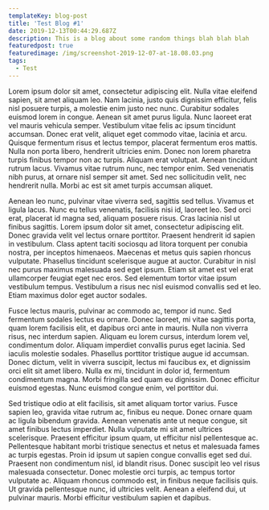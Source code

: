 ```yaml
---
templateKey: blog-post
title: 'Test Blog #1'
date: 2019-12-13T00:44:29.687Z
description: This is a blog about some random things blah blah blah
featuredpost: true
featuredimage: /img/screenshot-2019-12-07-at-18.08.03.png
tags:
  - Test
---
```

Lorem ipsum dolor sit amet, consectetur adipiscing elit. Nulla vitae eleifend sapien, sit amet aliquam leo. Nam lacinia, justo quis dignissim efficitur, felis nisl posuere turpis, a molestie enim justo nec nunc. Curabitur sodales euismod lorem in congue. Aenean sit amet purus ligula. Nunc laoreet erat vel mauris vehicula semper. Vestibulum vitae felis ac ipsum tincidunt accumsan. Donec erat velit, aliquet eget commodo vitae, lacinia et arcu. Quisque fermentum risus et lectus tempor, placerat fermentum eros mattis. Nulla non porta libero, hendrerit ultricies enim. Donec non lorem pharetra turpis finibus tempor non ac turpis. Aliquam erat volutpat. Aenean tincidunt rutrum lacus. Vivamus vitae rutrum nunc, nec tempor enim. Sed venenatis nibh purus, at ornare nisl semper sit amet. Sed nec sollicitudin velit, nec hendrerit nulla. Morbi ac est sit amet turpis accumsan aliquet.



Aenean leo nunc, pulvinar vitae viverra sed, sagittis sed tellus. Vivamus et ligula lacus. Nunc eu tellus venenatis, facilisis nisi id, laoreet leo. Sed orci erat, placerat id magna sed, aliquam posuere risus. Cras lacinia nisl ut finibus sagittis. Lorem ipsum dolor sit amet, consectetur adipiscing elit. Donec gravida velit vel lectus ornare porttitor. Praesent hendrerit id sapien in vestibulum. Class aptent taciti sociosqu ad litora torquent per conubia nostra, per inceptos himenaeos. Maecenas et metus quis sapien rhoncus vulputate. Phasellus tincidunt scelerisque augue at auctor. Curabitur in nisl nec purus maximus malesuada sed eget ipsum. Etiam sit amet est vel erat ullamcorper feugiat eget nec eros. Sed elementum tortor vitae ipsum vestibulum tempus. Vestibulum a risus nec nisl euismod convallis sed et leo. Etiam maximus dolor eget auctor sodales.



Fusce lectus mauris, pulvinar ac commodo ac, tempor id nunc. Sed fermentum sodales lectus eu ornare. Donec laoreet, mi vitae sagittis porta, quam lorem facilisis elit, et dapibus orci ante in mauris. Nulla non viverra risus, nec interdum sapien. Aliquam eu lorem cursus, interdum lorem vel, condimentum dolor. Aliquam imperdiet convallis purus eget lacinia. Sed iaculis molestie sodales. Phasellus porttitor tristique augue id accumsan. Donec dictum, velit in viverra suscipit, lectus mi faucibus ex, et dignissim orci elit sit amet libero. Nulla ex mi, tincidunt in dolor id, fermentum condimentum magna. Morbi fringilla sed quam eu dignissim. Donec efficitur euismod egestas. Nunc euismod congue enim, vel porttitor dui.



Sed tristique odio at elit facilisis, sit amet aliquam tortor varius. Fusce sapien leo, gravida vitae rutrum ac, finibus eu neque. Donec ornare quam ac ligula bibendum gravida. Aenean venenatis ante ut neque congue, sit amet finibus lectus imperdiet. Nulla vulputate mi sit amet ultrices scelerisque. Praesent efficitur ipsum quam, ut efficitur nisl pellentesque ac. Pellentesque habitant morbi tristique senectus et netus et malesuada fames ac turpis egestas. Proin id ipsum ut sapien congue convallis eget sed dui. Praesent non condimentum nisl, id blandit risus. Donec suscipit leo vel risus malesuada consectetur. Donec molestie orci turpis, ac tempus tortor vulputate ac. Aliquam rhoncus commodo est, in finibus neque facilisis quis. Ut gravida pellentesque nunc, id ultricies velit. Aenean a eleifend dui, ut pulvinar mauris. Morbi efficitur vestibulum sapien et dapibus.
